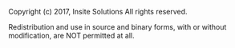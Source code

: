 Copyright (c) 2017, Insite Solutions
All rights reserved.

Redistribution and use in source and binary forms, with or without
modification, are NOT permitted at all.
